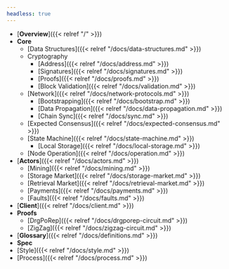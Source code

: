 ```yaml
---
headless: true
---
```


* [**Overview**]({{< relref "/" >}})
* **Core**
  * [Data Structures]({{< relref "/docs/data-structures.md" >}})
  * Cryptography
    * [Address]({{< relref "/docs/address.md" >}})
    * [Signatures]({{< relref "/docs/signatures.md" >}})
    * [Proofs]({{< relref "/docs/proofs.md" >}})
    * [Block Validation]({{< relref "/docs/validation.md" >}})
  * [Network]({{< relref "/docs/network-protocols.md" >}})
    * [Bootstrapping]({{< relref "/docs/bootstrap.md" >}})
    * [Data Propagation]({{< relref "/docs/data-propagation.md" >}})
    * [Chain Sync]({{< relref "/docs/sync.md" >}})
  * [Expected Consensus]({{< relref "/docs/expected-consensus.md" >}})
  * [State Machine]({{< relref "/docs/state-machine.md" >}})
    * [Local Storage]({{< relref "/docs/local-storage.md" >}})
  * [Node Operation]({{< relref "/docs/operation.md" >}})
* [**Actors**]({{< relref "/docs/actors.md" >}})
  * [Mining]({{< relref "/docs/mining.md" >}})
  * [Storage Market]({{< relref "/docs/storage-market.md" >}})
  * [Retrieval Market]({{< relref "/docs/retrieval-market.md" >}})
  * [Payments]({{< relref "/docs/payments.md" >}})
  * [Faults]({{< relref "/docs/faults.md" >}})
* [**Client**]({{< relref "/docs/client.md" >}})
* **Proofs**
  * [DrgPoRep]({{< relref "/docs/drgporep-circuit.md" >}})
  * [ZigZag]({{< relref "/docs/zigzag-circuit.md" >}})
* [**Glossary**]({{< relref "/docs/definitions.md" >}})
* **Spec**
 * [Style]({{< relref "/docs/style.md" >}})
 * [Process]({{< relref "/docs/process.md" >}})
